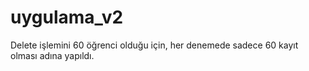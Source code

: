 # uygulama_v2
Delete işlemini 60 öğrenci olduğu için, her denemede sadece 60 kayıt olması adına yapıldı.
